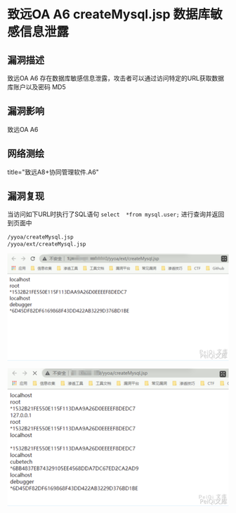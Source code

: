 # 致远OA A6 createMysql.jsp 数据库敏感信息泄露

## 漏洞描述

致远OA A6 存在数据库敏感信息泄露，攻击者可以通过访问特定的URL获取数据库账户以及密码 MD5

## 漏洞影响

<a-checkbox checked>致远OA A6</a-checkbox></br>

## 网络测绘 

<a-checkbox checked>title="致远A8+协同管理软件.A6"</a-checkbox></br>

## 漏洞复现

当访问如下URL时执行了SQL语句 `select  *from mysql.user;` 进行查询并返回到页面中

```plain
/yyoa/createMysql.jsp
/yyoa/ext/createMysql.jsp
```

![img](../../../.vuepress/public/img/1645629877032-94a29b56-2632-4bff-8fbc-75dac6ab2ae6.png)



![img](../../../.vuepress/public/img/1645629883438-65aaa8f2-5d16-48a7-a92b-a5e37a737f71.png)